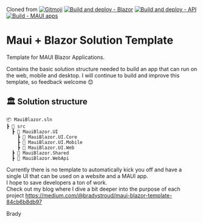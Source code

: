 
Cloned from
[![Gitmoji](https://img.shields.io/badge/gitmoji-%20😜%20😍-FFDD67.svg?style=flat-square)](https://gitmoji.dev)
[![Build and deploy - Blazor](https://github.com/bradystroud/MauiBlazorTemplate/actions/workflows/deploy-blazor.yml/badge.svg?branch=main)](https://github.com/bradystroud/MauiBlazorTemplate/actions/workflows/deploy-blazor.yml)
[![Build and deploy - API](https://github.com/bradystroud/MauiBlazorTemplate/actions/workflows/deploy-webapi.yml/badge.svg?branch=main)](https://github.com/bradystroud/MauiBlazorTemplate/actions/workflows/deploy-webapi.yml)
[![Build - MAUI apps](https://github.com/bradystroud/MauiBlazorTemplate/actions/workflows/build-maui.yml/badge.svg?branch=main)](https://github.com/bradystroud/MauiBlazorTemplate/actions/workflows/build-maui.yml)

# Maui + Blazor Solution Template
Template for MAUI Blazor Applications.

Contains the basic solution structure needed to build an app that can run on the web, mobile and desktop.
I will continue to build and improve this template, so feedback welcome 😊

## 🏛 Solution structure
```
📦 MauiBlazor.sln
┣ 📂 src
  ┣ 📂 MauiBlazor.UI
    ┣ 📂 MauiBlazor.UI.Core
    ┣ 📂 MauiBlazor.UI.Mobile
    ┣ 📂 MauiBlazor.UI.Web
  ┣ 📂 MauiBlazor.Shared
  ┣ 📂 MauiBlazor.WebApi
```

Currently there is no template to automatically kick you off and have a single UI that can be used on a website and a MAUI app.  
I hope to save developers a ton of work.  
Check out my blog where I dive a bit deeper into the purpose of each project https://medium.com/@bradystroud/maui-blazor-template-84cb6b8db97

Brady
